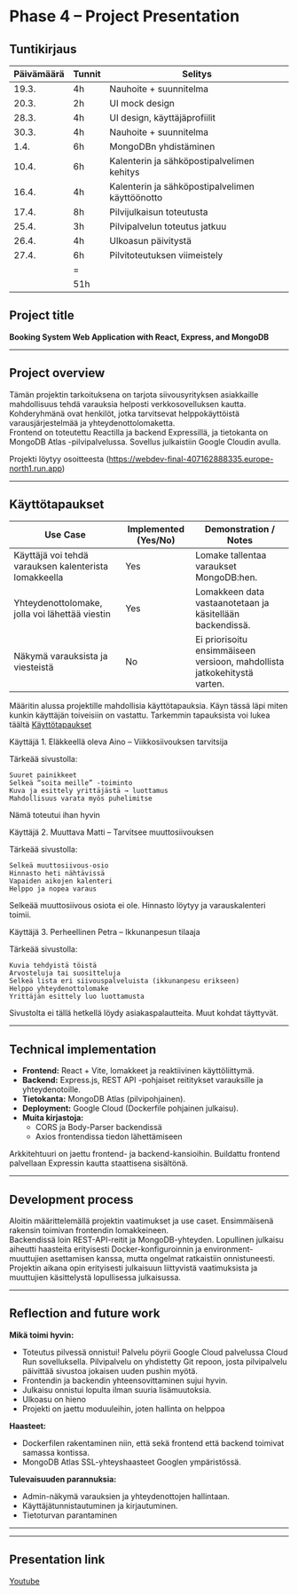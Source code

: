# Phase 4 – Project Presentation

## Tuntikirjaus

| Päivämäärä | Tunnit | Selitys |
|-------------|--------|---------|
| 19.3.       | 4h     | Nauhoite + suunnitelma |
| 20.3.       | 2h     | UI mock design |
| 28.3.       | 4h     | UI design, käyttäjäprofiilit |
| 30.3.       | 4h     | Nauhoite + suunnitelma |
| 1.4.        | 6h     | MongoDBn yhdistäminen |
| 10.4.       | 6h     | Kalenterin ja sähköpostipalvelimen kehitys |
| 16.4.       | 4h     | Kalenterin ja sähköpostipalvelimen käyttöönotto |
| 17.4.       | 8h     | Pilvijulkaisun toteutusta |
| 25.4.       | 3h     | Pilvipalvelun toteutus jatkuu  |
| 26.4.       | 4h     | Ulkoasun päivitystä |
| 27.4.       | 6h     | Pilvitoteutuksen viimeistely |
|             | =      |         |
|             | 51h    |         |





##  Project title

**Booking System Web Application with React, Express, and MongoDB**

---

##  Project overview

Tämän projektin tarkoituksena on tarjota siivousyrityksen asiakkaille mahdollisuus tehdä varauksia helposti verkkosovelluksen kautta. Kohderyhmänä ovat henkilöt, jotka tarvitsevat helppokäyttöistä varausjärjestelmää ja yhteydenottolomaketta.  
Frontend on toteutettu Reactilla ja backend Expressillä, ja tietokanta on MongoDB Atlas -pilvipalvelussa. Sovellus julkaistiin Google Cloudin avulla.

Projekti löytyy osoitteesta (https://webdev-final-407162888335.europe-north1.run.app)

---

##  Käyttötapaukset

| Use Case | Implemented (Yes/No) | Demonstration / Notes |
|----------|----------------------|------------------------|
| Käyttäjä voi tehdä varauksen kalenterista lomakkeella | Yes | Lomake tallentaa varaukset MongoDB:hen. |
| Yhteydenottolomake, jolla voi lähettää viestin | Yes | Lomakkeen data vastaanotetaan ja käsitellään backendissä. |
| Näkymä varauksista ja viesteistä | No | Ei priorisoitu ensimmäiseen versioon, mahdollista jatkokehitystä varten. |


Määritin alussa projektille mahdollisia käyttötapauksia. Käyn tässä läpi miten kunkin käyttäjän toiveisiin on vastattu. 
Tarkemmin tapauksista voi lukea täältä [Käyttötapaukset](https://github.com/Jussipekkak/WebDev-Project/blob/main/README.md)

Käyttäjä 1. Eläkkeellä oleva Aino – Viikkosiivouksen tarvitsija

Tärkeää sivustolla:

    Suuret painikkeet
    Selkeä “soita meille” -toiminto
    Kuva ja esittely yrittäjästä → luottamus
    Mahdollisuus varata myös puhelimitse

Nämä toteutui ihan hyvin

Käyttäjä 2. Muuttava Matti – Tarvitsee muuttosiivouksen

Tärkeää sivustolla:

    Selkeä muuttosiivous-osio
    Hinnasto heti nähtävissä
    Vapaiden aikojen kalenteri
    Helppo ja nopea varaus

Selkeää muuttosiivous osiota ei ole. Hinnasto löytyy ja varauskalenteri toimii. 

Käyttäjä 3. Perheellinen Petra – Ikkunanpesun tilaaja

Tärkeää sivustolla:

    Kuvia tehdyistä töistä
    Arvosteluja tai suositteluja
    Selkeä lista eri siivouspalveluista (ikkunanpesu erikseen)
    Helppo yhteydenottolomake
    Yrittäjän esittely luo luottamusta

Sivustolta ei tällä hetkellä löydy asiakaspalautteita. Muut kohdat täyttyvät.

---

##  Technical implementation

- **Frontend:** React + Vite, lomakkeet ja reaktiivinen käyttöliittymä.
- **Backend:** Express.js, REST API -pohjaiset reititykset varauksille ja yhteydenotoille.
- **Tietokanta:** MongoDB Atlas (pilvipohjainen).
- **Deployment:** Google Cloud (Dockerfile pohjainen julkaisu).
- **Muita kirjastoja:**
  - CORS ja Body-Parser backendissä
  - Axios frontendissa tiedon lähettämiseen

Arkkitehtuuri on jaettu frontend- ja backend-kansioihin. Buildattu frontend palvellaan Expressin kautta staattisena sisältönä.

---

##  Development process

Aloitin määrittelemällä projektin vaatimukset ja use caset. Ensimmäisenä rakensin toimivan frontendin lomakkeineen.  
Backendissä loin REST-API-reitit ja MongoDB-yhteyden. Lopullinen julkaisu aiheutti haasteita erityisesti Docker-konfiguroinnin ja environment-muuttujien asettamisen kanssa, mutta ongelmat ratkaistiin onnistuneesti.  
Projektin aikana opin erityisesti julkaisuun liittyvistä vaatimuksista ja muuttujien käsittelystä lopullisessa julkaisussa.

---

##  Reflection and future work

**Mikä toimi hyvin:**  
- Toteutus pilvessä onnistui! Palvelu pöyrii Google Cloud palvelussa Cloud Run sovelluksella. Pilvipalvelu on yhdistetty Git repoon, josta pilvipalvelu         päivittää sivustoa jokaisen uuden pushin myötä. 
- Frontendin ja backendin yhteensovittaminen sujui hyvin.  
- Julkaisu onnistui lopulta ilman suuria lisämuutoksia.
- Ulkoasu on hieno
- Projekti on jaettu moduuleihin, joten hallinta on helppoa

**Haasteet:**  
- Dockerfilen rakentaminen niin, että sekä frontend että backend toimivat samassa kontissa.
- MongoDB Atlas SSL-yhteyshaasteet Googlen ympäristössä.

**Tulevaisuuden parannuksia:**  
- Admin-näkymä varauksien ja yhteydenottojen hallintaan.   
- Käyttäjätunnistautuminen ja kirjautuminen.
- Tietoturvan parantaminen

---


---

##  Presentation link

[Youtube](https://youtu.be/seZ6TOnDG1o)







